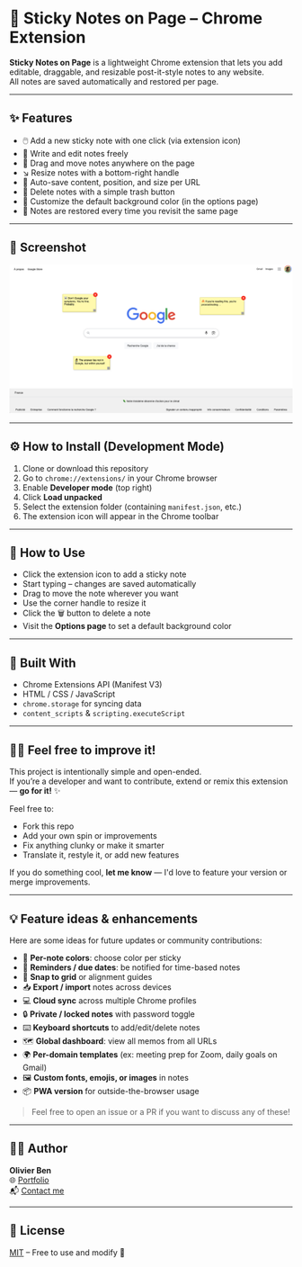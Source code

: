 # 📝 Sticky Notes on Page – Chrome Extension

**Sticky Notes on Page** is a lightweight Chrome extension that lets you add editable, draggable, and resizable post-it-style notes to any website.  
All notes are saved automatically and restored per page.

---

## ✨ Features

- 🖱️ Add a new sticky note with one click (via extension icon)
- 💬 Write and edit notes freely
- 📌 Drag and move notes anywhere on the page
- ↘️ Resize notes with a bottom-right handle
- 💾 Auto-save content, position, and size per URL
- 🧽 Delete notes with a simple trash button
- 🎨 Customize the default background color (in the options page)
- 🔁 Notes are restored every time you revisit the same page

---

## 📸 Screenshot

<img src="screenshot.jpg" alt="Sticky Notes on Page – Screenshot" width="600" />

---

## ⚙️ How to Install (Development Mode)

1. Clone or download this repository
2. Go to `chrome://extensions/` in your Chrome browser
3. Enable **Developer mode** (top right)
4. Click **Load unpacked**
5. Select the extension folder (containing `manifest.json`, etc.)
6. The extension icon will appear in the Chrome toolbar

---

## 🧪 How to Use

- Click the extension icon to add a sticky note
- Start typing – changes are saved automatically
- Drag to move the note wherever you want
- Use the corner handle to resize it
- Click the 🗑️ button to delete a note
- Visit the **Options page** to set a default background color

---

## 🧰 Built With

- Chrome Extensions API (Manifest V3)
- HTML / CSS / JavaScript
- `chrome.storage` for syncing data
- `content_scripts` & `scripting.executeScript`

---

## 🧑‍💻 Feel free to improve it!

This project is intentionally simple and open-ended.  
If you’re a developer and want to contribute, extend or remix this extension — **go for it!** ✨

Feel free to:

- Fork this repo
- Add your own spin or improvements
- Fix anything clunky or make it smarter
- Translate it, restyle it, or add new features

If you do something cool, **let me know** — I'd love to feature your version or merge improvements.

---

## 💡 Feature ideas & enhancements

Here are some ideas for future updates or community contributions:

- 🧠 **Per-note colors**: choose color per sticky
- 📆 **Reminders / due dates**: be notified for time-based notes
- 🧲 **Snap to grid** or alignment guides
- 📥 **Export / import** notes across devices
- 💻 **Cloud sync** across multiple Chrome profiles
- 🔒 **Private / locked notes** with password toggle
- ⌨️ **Keyboard shortcuts** to add/edit/delete notes
- 🗺️ **Global dashboard**: view all memos from all URLs
- 🌍 **Per-domain templates** (ex: meeting prep for Zoom, daily goals on Gmail)
- 🖼️ **Custom fonts, emojis, or images** in notes
- 📦 **PWA version** for outside-the-browser usage

> Feel free to open an issue or a PR if you want to discuss any of these!

---

## 👨‍💻 Author

**Olivier Ben**  
🌐 [Portfolio](https://olyvier.com)  
📬 [Contact me](mailto:hello@olyvier.com)

---

## 📝 License

[MIT](LICENSE) – Free to use and modify 🚀
